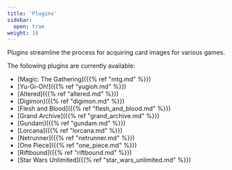 ```yaml
---
title: 'Plugins'
sidebar:
  open: true
weight: 10
---
```


Plugins streamline the process for acquiring card images for various games.

The following plugins are currently available:
* [Magic: The Gathering]({{% ref "mtg.md" %}})
* [Yu-Gi-Oh!]({{% ref "yugioh.md" %}})
* [Altered]({{% ref "altered.md" %}})
* [Digimon]({{% ref "digimon.md" %}})
* [Flesh and Blood]({{% ref "flesh_and_blood.md" %}})
* [Grand Archive]({{% ref "grand_archive.md" %}})
* [Gundam]({{% ref "gundam.md" %}})
* [Lorcana]({{% ref "lorcana.md" %}})
* [Netrunner]({{% ref "netrunner.md" %}})
* [One Piece]({{% ref "one_piece.md" %}})
* [Riftbound]({{% ref "riftbound.md" %}})
* [Star Wars Unlimited]({{% ref "star_wars_unlimited.md" %}})
